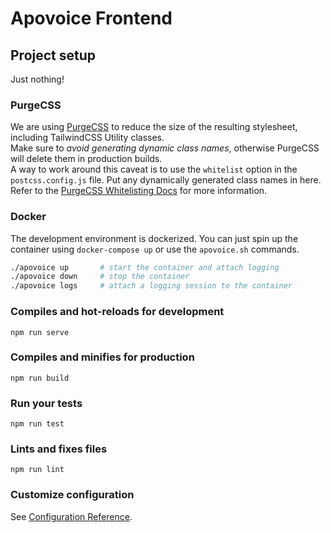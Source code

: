 # Apovoice Frontend

## Project setup
Just nothing!

### PurgeCSS
We are using [PurgeCSS](https://github.com/FullHuman/purgecss) to reduce the size of the resulting stylesheet, including TailwindCSS Utility classes.  
Make sure to *avoid generating dynamic class names*, otherwise PurgeCSS will delete them in production builds.  
A way to work around this caveat is to use the `whitelist` option in the `postcss.config.js` file. Put any dynamically generated class names in here. Refer to the [PurgeCSS Whitelisting Docs](https://www.purgecss.com/whitelisting) for more information.

### Docker
The development environment is dockerized. You can just spin up the container using `docker-compose up` or use the `apovoice.sh` commands.
```sh
./apovoice up       # start the container and attach logging
./apovoice down     # stop the container
./apovoice logs     # attach a logging session to the container
```

### Compiles and hot-reloads for development
```
npm run serve
```

### Compiles and minifies for production
```
npm run build
```

### Run your tests
```
npm run test
```

### Lints and fixes files
```
npm run lint
```

### Customize configuration
See [Configuration Reference](https://cli.vuejs.org/config/).
